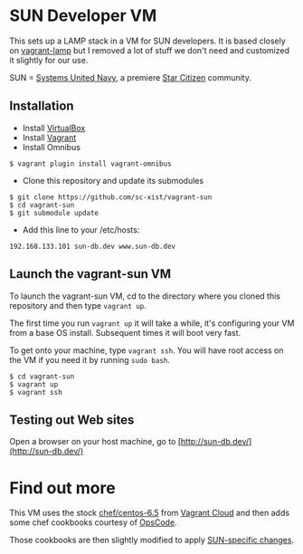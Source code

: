SUN Developer VM
================

This sets up a LAMP stack in a VM for SUN developers. It is based closely on [vagrant-lamp](https://github.com/r8/vagrant-lamp)
but I removed a lot of stuff we don't need and customized it slightly for our use.

SUN = [Systems United Navy](http://www.systemsunitednavy.com/), a premiere [Star Citizen](https://robertsspaceindustries.com/) community.


Installation
------------

* Install [VirtualBox](http://www.virtualbox.org/)
* Install [Vagrant](http://vagrantup.com/)
* Install Omnibus
```
$ vagrant plugin install vagrant-omnibus
```
* Clone this repository and update its submodules
```
$ git clone https://github.com/sc-xist/vagrant-sun
$ cd vagrant-sun
$ git submodule update
```
* Add this line to your /etc/hosts:
```
192.168.133.101 sun-db.dev www.sun-db.dev
```


Launch the vagrant-sun VM
-------------------------

To launch the vagrant-sun VM, cd to the directory where you cloned this repository
and then type `vagrant up`.

The first time you run `vagrant up` it will take a while, it's configuring your VM
from a base OS install.  Subsequent times it will boot very fast.

To get onto your machine, type `vagrant ssh`.  You will have root access on the VM
if you need it by running `sudo bash`.

```
$ cd vagrant-sun
$ vagrant up
$ vagrant ssh
```


Testing out Web sites
---------------------

Open a browser on your host machine, go to [http://sun-db.dev/](http://sun-db.dev/)


Find out more
=============

This VM uses the stock [chef/centos-6.5](https://vagrantcloud.com/chef/centos-6.5) from [Vagrant Cloud](https://vagrantcloud.com/)
and then adds some chef cookbooks courtesy of [OpsCode](http://community.opscode.com/).

Those cookbooks are then slightly modified to apply [SUN-specific changes](https://github.com/sc-xist/vagrant-sun/tree/master/chef/cookbooks/sun-db).
